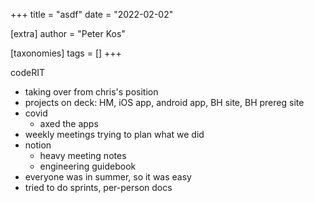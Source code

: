 +++
title = "asdf"
date = "2022-02-02"

[extra]
author = "Peter Kos"

[taxonomies]
tags = []
+++



codeRIT


- taking over from chris's position
- projects on deck: HM, iOS app, android app, BH site, BH prereg site
- covid
    - axed the apps
- weekly meetings trying to plan what we did
- notion
    - heavy meeting notes
    - engineering guidebook
- everyone was in summer, so it was easy
- tried to do sprints, per-person docs

